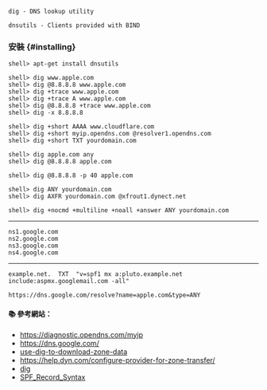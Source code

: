 `dig - DNS lookup utility`

`dnsutils - Clients provided with BIND`

### 安裝 {#installing}

```
shell> apt-get install dnsutils
```

```
shell> dig www.apple.com
shell> dig @8.8.8.8 www.apple.com
shell> dig +trace www.apple.com
shell> dig +trace A www.apple.com
shell> dig @8.8.8.8 +trace www.apple.com
shell> dig -x 8.8.8.8

shell> dig +short AAAA www.cloudflare.com
shell> dig +short myip.opendns.com @resolver1.opendns.com
shell> dig +short TXT yourdomain.com 

shell> dig apple.com any
shell> dig @8.8.8.8 apple.com 

shell> dig @8.8.8.8 -p 40 apple.com 

shell> dig ANY yourdomain.com
shell> dig AXFR yourdomain.com @xfrout1.dynect.net

shell> dig +nocmd +multiline +noall +answer ANY yourdomain.com
```

---

```
ns1.google.com
ns2.google.com
ns3.google.com
ns4.google.com
```
---

```
example.net.  TXT  "v=spf1 mx a:pluto.example.net include:aspmx.googlemail.com -all"
```

`https://dns.google.com/resolve?name=apple.com&type=ANY`

#### :books: 參考網站：
- https://diagnostic.opendns.com/myip
- https://dns.google.com/
- [use-dig-to-download-zone-data](https://help.dyn.com/use-dig-to-download-zone-data/)
- https://help.dyn.com/configure-provider-for-zone-transfer/
- [dig](https://toolbox.googleapps.com/apps/dig/)
- [SPF_Record_Syntax](http://www.openspf.org/SPF_Record_Syntax)
